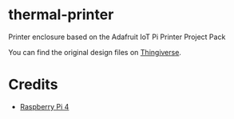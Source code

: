 # thermal-printer

Printer enclosure based on the Adafruit IoT Pi Printer Project Pack

You can find the original design files on [Thingiverse](https://www.thingiverse.com/thing:142857).

# Credits

- [Raspberry Pi 4](https://www.thingiverse.com/thing:3778297)